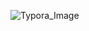 ![Typora_Image](https://user-images.githubusercontent.com/81292141/133098148-f9dc09c4-3e7e-42d4-b937-bae4affdae7d.png)